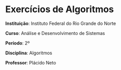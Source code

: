 # Exercícios de Algoritmos

**Instituição**: Instituto Federal do Rio Grande do Norte

**Curso**: Análise e Desenvolvimento de Sistemas

**Período**: 2º

**Disciplina**: Algoritmos

**Professor**: Plácido Neto
